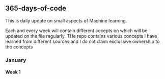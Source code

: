 ## 365-days-of-code
This is daily update on small aspects of Machine learning.

Each and every week will contain different cocepts on which will be updated on the file regularly. 
THe repo contains various concepts I have learned from different sources and I do not claim exclussive ownership to the concepts
### January
#### Week 1
